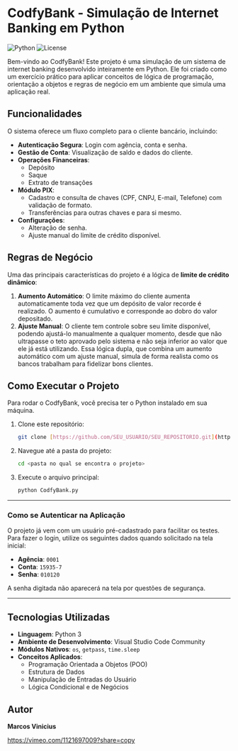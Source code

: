 # CodfyBank - Simulação de Internet Banking em Python

![Python](https://img.shields.io/badge/python-3.11-blue.svg)
![License](https://img.shields.io/badge/license-MIT-green.svg)

Bem-vindo ao CodfyBank! Este projeto é uma simulação de um sistema de internet banking desenvolvido inteiramente em Python. Ele foi criado como um exercício prático para aplicar conceitos de lógica de programação, orientação a objetos e regras de negócio em um ambiente que simula uma aplicação real.

## Funcionalidades

O sistema oferece um fluxo completo para o cliente bancário, incluindo:

* **Autenticação Segura**: Login com agência, conta e senha.
* **Gestão de Conta**: Visualização de saldo e dados do cliente.
* **Operações Financeiras**:
    * Depósito
    * Saque
    * Extrato de transações
* **Módulo PIX**:
    * Cadastro e consulta de chaves (CPF, CNPJ, E-mail, Telefone) com validação de formato.
    * Transferências para outras chaves e para si mesmo.
* **Configurações**:
    * Alteração de senha.
    * Ajuste manual do limite de crédito disponível.

## Regras de Negócio

Uma das principais características do projeto é a lógica de **limite de crédito dinâmico**:

1.  **Aumento Automático**: O limite máximo do cliente aumenta automaticamente toda vez que um depósito de valor recorde é realizado. O aumento é cumulativo e corresponde ao dobro do valor depositado.
2.  **Ajuste Manual**: O cliente tem controle sobre seu limite disponível, podendo ajustá-lo manualmente a qualquer momento, desde que não ultrapasse o teto aprovado pelo sistema e não seja inferior ao valor que ele já está utilizando. Essa lógica dupla, que combina um aumento automático com um ajuste manual, simula de forma realista como os bancos trabalham para fidelizar bons clientes.

## Como Executar o Projeto

Para rodar o CodfyBank, você precisa ter o Python instalado em sua máquina.

1.  Clone este repositório:
    ```bash
    git clone [https://github.com/SEU_USUARIO/SEU_REPOSITORIO.git](https://github.com/SEU_USUARIO/SEU_REPOSITORIO.git)
    ```
2.  Navegue até a pasta do projeto:
    ```bash
    cd <pasta no qual se encontra o projeto>
    ```
3.  Execute o arquivo principal:
    ```bash
    python CodfyBank.py
    ```

---

### **Como se Autenticar na Aplicação**

O projeto já vem com um usuário pré-cadastrado para facilitar os testes. Para fazer o login, utilize os seguintes dados quando solicitado na tela inicial:

* **Agência**: `0001`
* **Conta**: `15935-7`
* **Senha**: `010120`

A senha digitada não aparecerá na tela por questões de segurança.

---

## Tecnologias Utilizadas

* **Linguagem**: Python 3
* **Ambiente de Desenvolvimento**: Visual Studio Code Community
* **Módulos Nativos**: `os`, `getpass`, `time.sleep`
* **Conceitos Aplicados**:
    * Programação Orientada a Objetos (POO)
    * Estrutura de Dados
    * Manipulação de Entradas do Usuário
    * Lógica Condicional e de Negócios

## Autor

**Marcos Vinicius**

https://vimeo.com/1121697009?share=copy
